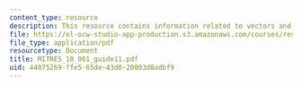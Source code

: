 ```yaml
---
content_type: resource
description: This resource contains information related to vectors and matrices.
file: https://ol-ocw-studio-app-production.s3.amazonaws.com/courses/res-18-001-calculus-online-textbook-spring-2005/44075269ffe565de43d020803d8adbf9_MITRES_18_001_guide11.pdf
file_type: application/pdf
resourcetype: Document
title: MITRES_18_001_guide11.pdf
uid: 44075269-ffe5-65de-43d0-20803d8adbf9
---
```

